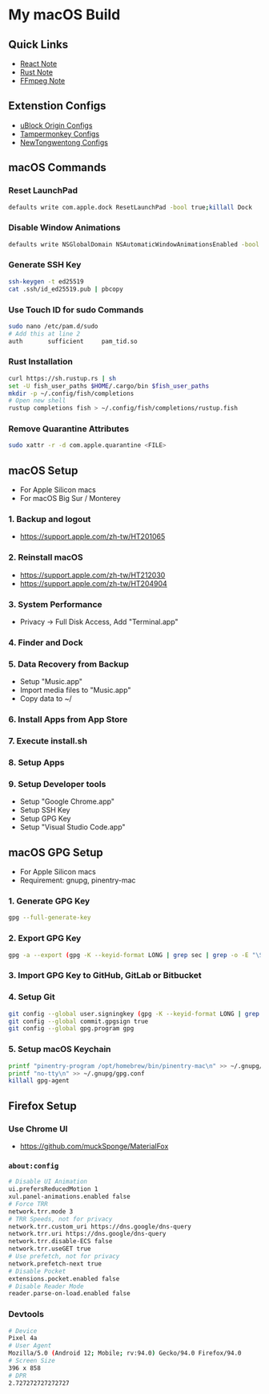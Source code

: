 # My macOS Build

## Quick Links

- [React Note](react/README.md)
- [Rust Note](rust/README.md)
- [FFmpeg Note](ffmpeg/README.md)

## Extenstion Configs

- [uBlock Origin Configs](https://raw.githubusercontent.com/Florencea/my-macos-build/main/configs/ublock-advanced.txt)
- [Tampermonkey Configs](https://github.com/Florencea/my-macos-build/raw/main/configs/tampermonkey-backup.txt)
- [NewTongwentong Configs](https://github.com/Florencea/my-macos-build/raw/main/configs/tongwentang-pref.json)

## macOS Commands

### Reset LaunchPad

```bash
defaults write com.apple.dock ResetLaunchPad -bool true;killall Dock
```

### Disable Window Animations

```bash
defaults write NSGlobalDomain NSAutomaticWindowAnimationsEnabled -bool NO
```

### Generate SSH Key

```bash
ssh-keygen -t ed25519
cat .ssh/id_ed25519.pub | pbcopy
```

### Use Touch ID for sudo Commands

```bash
sudo nano /etc/pam.d/sudo
# Add this at line 2
auth       sufficient     pam_tid.so
```

### Rust Installation

```bash
curl https://sh.rustup.rs | sh
set -U fish_user_paths $HOME/.cargo/bin $fish_user_paths
mkdir -p ~/.config/fish/completions
# Open new shell
rustup completions fish > ~/.config/fish/completions/rustup.fish
```

### Remove Quarantine Attributes

```bash
sudo xattr -r -d com.apple.quarantine <FILE>
```

## macOS Setup

- For Apple Silicon macs
- For macOS Big Sur / Monterey

### 1. Backup and logout

- <https://support.apple.com/zh-tw/HT201065>

### 2. Reinstall macOS

- <https://support.apple.com/zh-tw/HT212030>
- <https://support.apple.com/zh-tw/HT204904>

### 3. System Performance

- Privacy -> Full Disk Access, Add "Terminal.app"

### 4. Finder and Dock

### 5. Data Recovery from Backup

- Setup "Music.app"
- Import media files to "Music.app"
- Copy data to ~/

### 6. Install Apps from App Store

### 7. Execute install.sh

### 8. Setup Apps

### 9. Setup Developer tools

- Setup "Google Chrome.app"
- Setup SSH Key
- Setup GPG Key
- Setup "Visual Studio Code.app"

## macOS GPG Setup

- For Apple Silicon macs
- Requirement: gnupg, pinentry-mac

### 1. Generate GPG Key

```bash
gpg --full-generate-key
```

### 2. Export GPG Key

```bash
gpg -a --export (gpg -K --keyid-format LONG | grep sec | grep -o -E "\S{16}\s") | pbcopy
```

### 3. Import GPG Key to GitHub, GitLab or Bitbucket

### 4. Setup Git

```bash
git config --global user.signingkey (gpg -K --keyid-format LONG | grep sec | grep -o -E "\S{16}\s")
git config --global commit.gpgsign true
git config --global gpg.program gpg
```

### 5. Setup macOS Keychain

```bash
printf "pinentry-program /opt/homebrew/bin/pinentry-mac\n" >> ~/.gnupg/gpg-agent.conf
printf "no-tty\n" >> ~/.gnupg/gpg.conf
killall gpg-agent
```

## Firefox Setup

### Use Chrome UI

- <https://github.com/muckSponge/MaterialFox>

### `about:config`

```bash
# Disable UI Animation
ui.prefersReducedMotion 1
xul.panel-animations.enabled false
# Force TRR
network.trr.mode 3
# TRR Speeds, not for privacy
network.trr.custom_uri https://dns.google/dns-query
network.trr.uri https://dns.google/dns-query
network.trr.disable-ECS false
network.trr.useGET true
# Use prefetch, not for privacy
network.prefetch-next true
# Disable Pocket
extensions.pocket.enabled false
# Disable Reader Mode
reader.parse-on-load.enabled false
```

### Devtools

```bash
# Device
Pixel 4a
# User Agent
Mozilla/5.0 (Android 12; Mobile; rv:94.0) Gecko/94.0 Firefox/94.0
# Screen Size
396 x 858
# DPR
2.727272727272727
```
